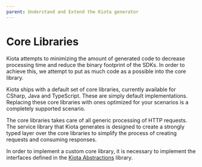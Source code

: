 ```yaml
---
parent: Understand and Extend the Kiota generator
---
```


# Core Libraries

Kiota attempts to minimizing the amount of generated code to decrease processing time and reduce the binary footprint of the SDKs. In order to achieve this, we attempt to put as much code as a possible into the core library.

Kiota ships with a default set of core libraries, currently available for CSharp, Java and TypeScript.  These are simply default implementations. Replacing these core libraries with ones optimized for your scenarios is a completely supported scenario.

The core libraries takes care of all generic processing of HTTP requests. The service library that Kiota generates is designed to create a strongly typed layer over the core libraries to simplify the process of creating requests and consuming responses.

In order to implement a custom core library, it is necessary to implement the interfaces defined in the [Kiota Abstractions](kiotaabstractions.md) library.
